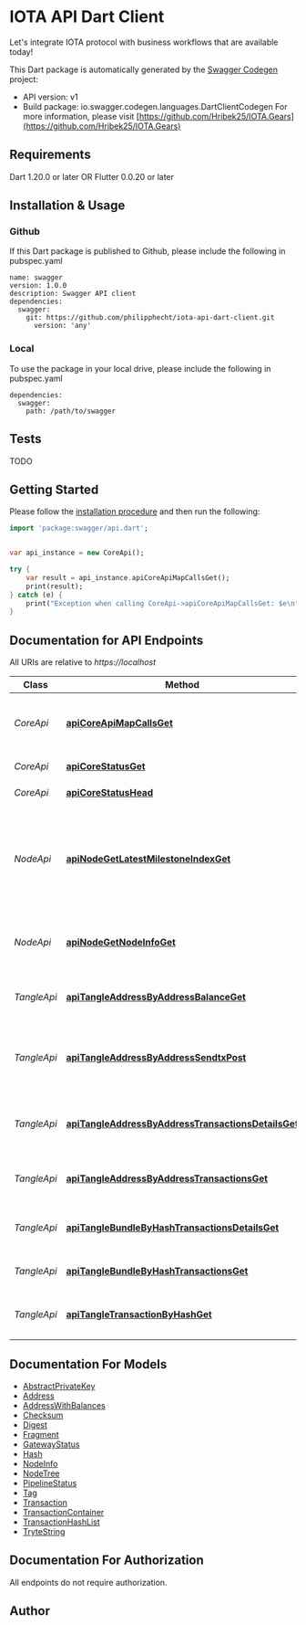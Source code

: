 # IOTA API Dart Client
Let's integrate IOTA protocol with business workflows that are available today!

This Dart package is automatically generated by the [Swagger Codegen](https://github.com/swagger-api/swagger-codegen) project:

- API version: v1
- Build package: io.swagger.codegen.languages.DartClientCodegen
For more information, please visit [https://github.com/Hribek25/IOTA.Gears](https://github.com/Hribek25/IOTA.Gears)

## Requirements

Dart 1.20.0 or later OR Flutter 0.0.20 or later

## Installation & Usage

### Github
If this Dart package is published to Github, please include the following in pubspec.yaml
```
name: swagger
version: 1.0.0
description: Swagger API client
dependencies:
  swagger:
    git: https://github.com/philipphecht/iota-api-dart-client.git
      version: 'any'
```

### Local
To use the package in your local drive, please include the following in pubspec.yaml
```
dependencies:
  swagger:
    path: /path/to/swagger
```

## Tests

TODO

## Getting Started

Please follow the [installation procedure](#installation--usage) and then run the following:

```dart
import 'package:swagger/api.dart';


var api_instance = new CoreApi();

try {
    var result = api_instance.apiCoreApiMapCallsGet();
    print(result);
} catch (e) {
    print("Exception when calling CoreApi->apiCoreApiMapCallsGet: $e\n");
}

```

## Documentation for API Endpoints

All URIs are relative to *https://localhost*

Class | Method | HTTP request | Description
------------ | ------------- | ------------- | -------------
*CoreApi* | [**apiCoreApiMapCallsGet**](docs//CoreApi.md#apicoreapimapcallsget) | **GET** /api/Core/ApiMapCalls | Summary of available API calls in a structured format
*CoreApi* | [**apiCoreStatusGet**](docs//CoreApi.md#apicorestatusget) | **GET** /api/Core/Status | Gateway Status
*CoreApi* | [**apiCoreStatusHead**](docs//CoreApi.md#apicorestatushead) | **HEAD** /api/Core/Status | Gateway Status
*NodeApi* | [**apiNodeGetLatestMilestoneIndexGet**](docs//NodeApi.md#apinodegetlatestmilestoneindexget) | **GET** /api/Node/GetLatestMilestoneIndex | Milestone index based on the pool of IOTA nodes the given gateway partners with
*NodeApi* | [**apiNodeGetNodeInfoGet**](docs//NodeApi.md#apinodegetnodeinfoget) | **GET** /api/Node/GetNodeInfo | Basic summary of an IOTA node and its status
*TangleApi* | [**apiTangleAddressByAddressBalanceGet**](docs//TangleApi.md#apitangleaddressbyaddressbalanceget) | **GET** /api/Tangle/address/{address}/balance | Confirmed balance by IOTA address
*TangleApi* | [**apiTangleAddressByAddressSendtxPost**](docs//TangleApi.md#apitangleaddressbyaddresssendtxpost) | **POST** /api/Tangle/address/{address}/sendtx | Send non-value transaction to the given IOTA address
*TangleApi* | [**apiTangleAddressByAddressTransactionsDetailsGet**](docs//TangleApi.md#apitangleaddressbyaddresstransactionsdetailsget) | **GET** /api/Tangle/address/{address}/transactions/details | Transactions with all details by IOTA address
*TangleApi* | [**apiTangleAddressByAddressTransactionsGet**](docs//TangleApi.md#apitangleaddressbyaddresstransactionsget) | **GET** /api/Tangle/address/{address}/transactions | Transaction hashes by IOTA address
*TangleApi* | [**apiTangleBundleByHashTransactionsDetailsGet**](docs//TangleApi.md#apitanglebundlebyhashtransactionsdetailsget) | **GET** /api/Tangle/bundle/{hash}/transactions/details | Transactions with all details by IOTA bundle
*TangleApi* | [**apiTangleBundleByHashTransactionsGet**](docs//TangleApi.md#apitanglebundlebyhashtransactionsget) | **GET** /api/Tangle/bundle/{hash}/transactions | Transaction hashes by IOTA bundle
*TangleApi* | [**apiTangleTransactionByHashGet**](docs//TangleApi.md#apitangletransactionbyhashget) | **GET** /api/Tangle/transaction/{hash} | Transaction details by transaction hash


## Documentation For Models

 - [AbstractPrivateKey](docs//AbstractPrivateKey.md)
 - [Address](docs//Address.md)
 - [AddressWithBalances](docs//AddressWithBalances.md)
 - [Checksum](docs//Checksum.md)
 - [Digest](docs//Digest.md)
 - [Fragment](docs//Fragment.md)
 - [GatewayStatus](docs//GatewayStatus.md)
 - [Hash](docs//Hash.md)
 - [NodeInfo](docs//NodeInfo.md)
 - [NodeTree](docs//NodeTree.md)
 - [PipelineStatus](docs//PipelineStatus.md)
 - [Tag](docs//Tag.md)
 - [Transaction](docs//Transaction.md)
 - [TransactionContainer](docs//TransactionContainer.md)
 - [TransactionHashList](docs//TransactionHashList.md)
 - [TryteString](docs//TryteString.md)


## Documentation For Authorization

 All endpoints do not require authorization.


## Author


